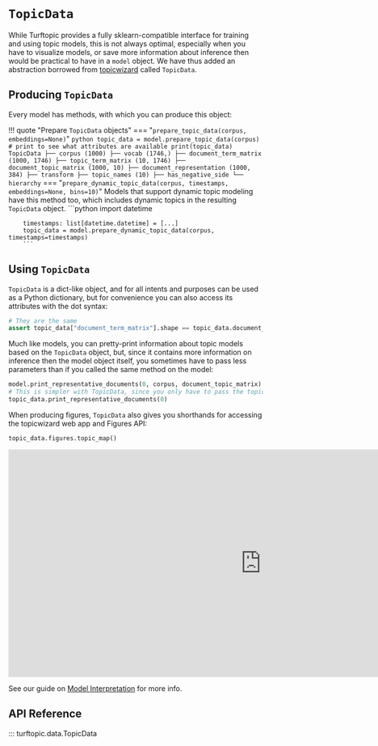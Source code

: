 # `TopicData`

While Turftopic provides a fully sklearn-compatible interface for training and using topic models, this is not always optimal, especially when you have to visualize models, or save more information about inference then would be practical to have in a `model` object.
We have thus added an abstraction borrowed from [topicwizard](https://github.com/x-tabdeveloping/topicwizard) called `TopicData`.

## Producing `TopicData`
Every model has methods, with which you can produce this object:

!!! quote "Prepare `TopicData` objects"
    === "`prepare_topic_data(corpus, embeddings=None)`"
        ```python
        topic_data = model.prepare_topic_data(corpus)
        # print to see what attributes are available
        print(topic_data)
        ```
        ```
        TopicData
        ├── corpus (1000)
        ├── vocab (1746,)
        ├── document_term_matrix (1000, 1746)
        ├── topic_term_matrix (10, 1746)
        ├── document_topic_matrix (1000, 10)
        ├── document_representation (1000, 384)
        ├── transform
        ├── topic_names (10)
        ├── has_negative_side
        └── hierarchy
        ```
    === "`prepare_dynamic_topic_data(corpus, timestamps, embeddings=None, bins=10)`"
        Models that support dynamic topic modeling have this method too, which includes dynamic topics in the resulting `TopicData` object.
        ```python
        import datetime

        timestamps: list[datetime.datetime] = [...] 
        topic_data = model.prepare_dynamic_topic_data(corpus, timestamps=timestamps)
        ```

## Using `TopicData`
`TopicData` is a dict-like object, and for all intents and purposes can be used as a Python dictionary, but for convenience you can also access its attributes with the dot syntax:

```python
# They are the same
assert topic_data["document_term_matrix"].shape == topic_data.document_term_matrix.shape
```

Much like models, you can pretty-print information about topic models based on the `TopicData` object, but, since it contains more information on inference then the model object itself, you sometimes have to pass less parameters than if you called the same method on the model:

```python
model.print_representative_documents(0, corpus, document_topic_matrix)
# This is simpler with TopicData, since you only have to pass the topic ID
topic_data.print_representative_documents(0)
```

When producing figures, `TopicData` also gives you shorthands for accessing the topicwizard web app and Figures API:

```python
topic_data.figures.topic_map()
```

<center>
<iframe src="https://x-tabdeveloping.github.io/topicwizard/_static/plots/topic_map.html" width="1000px" height="450px" frameborder=0></iframe>
</center>

See our guide on [Model Interpretation](model_interpretation.md) for more info.

## API Reference

::: turftopic.data.TopicData

